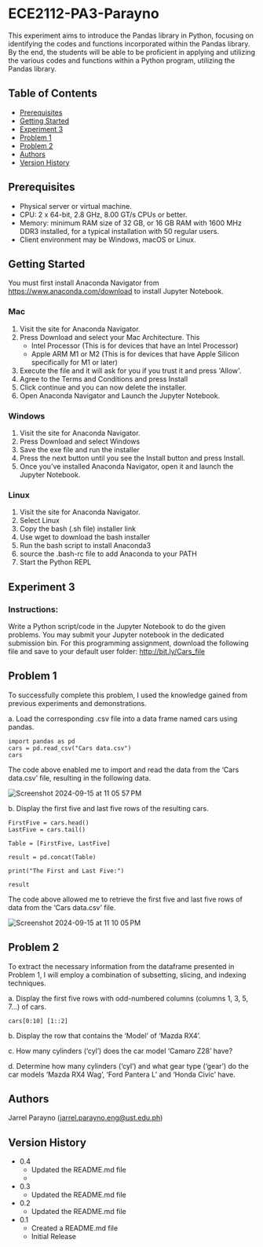 # ECE2112-PA3-Parayno

This experiment aims to introduce the Pandas library in Python, focusing on identifying the codes and functions incorporated within the Pandas library. By the end, the students will be able to be proficient in applying and utilizing the various codes and functions within a Python program, utilizing the Pandas library.

## Table of Contents
* [Prerequisites](#Prerequisites)
* [Getting Started](#Getting-Started)
* [Experiment 3](#Experiment-3)
* [Problem 1](#Problem-1)
* [Problem 2](#Problem-2)
* [Authors](#Authors)
* [Version History](#Version-History)

## Prerequisites 
* Physical server or virtual machine.
* CPU: 2 x 64-bit, 2.8 GHz, 8.00 GT/s CPUs or better.
* Memory: minimum RAM size of 32 GB, or 16 GB RAM with 1600 MHz DDR3 installed, for a typical installation with 50 regular users.
* Client environment may be Windows, macOS or Linux.
  
## Getting Started

You must first install Anaconda Navigator from https://www.anaconda.com/download to install Jupyter Notebook. 

### Mac
1. Visit the site for Anaconda Navigator.
2. Press Download and select your Mac Architecture. This
   * Intel Processor (This is for devices that have an Intel Processor)
   * Apple ARM M1 or M2 (This is for devices that have Apple Silicon specifically for M1 or later)
3. Execute the file and it will ask for you if you trust it and press 'Allow'.
4. Agree to the Terms and Conditions and press Install
5. Click continue and you can now delete the installer.
6. Open Anaconda Navigator and Launch the Jupyter Notebook.

### Windows
1. Visit the site for Anaconda Navigator.
2. Press Download and select Windows
3. Save the exe file and run the installer
4. Press the next button until you see the Install button and press Install.
5. Once you’ve installed Anaconda Navigator, open it and launch the Jupyter Notebook.

### Linux
1. Visit the site for Anaconda Navigator.
2. Select Linux
3. Copy the bash (.sh file) installer link
4. Use wget to download the bash installer
5. Run the bash script to install Anaconda3
6. source the .bash-rc file to add Anaconda to your PATH
7. Start the Python REPL

## Experiment 3

### Instructions:
Write a Python script/code in the Jupyter Notebook to do the given problems. You may submit your Jupyter notebook in the dedicated submission bin.
For this programming assignment, download the following file and save to your default user folder:
http://bit.ly/Cars_file

## Problem 1

To successfully complete this problem, I used the knowledge gained from previous experiments and demonstrations.

a. Load the corresponding .csv file into a data frame named cars using pandas.

```
import pandas as pd
cars = pd.read_csv("Cars data.csv")
cars
```
The code above enabled me to import and read the data from the ‘Cars data.csv’ file, resulting in the following data.

![Screenshot 2024-09-15 at 11 05 57 PM](https://github.com/user-attachments/assets/41c0eae8-b1f1-4a1f-9f73-d27af61c56ce)

b. Display the first five and last five rows of the resulting cars.

```
FirstFive = cars.head()
LastFive = cars.tail()

Table = [FirstFive, LastFive]

result = pd.concat(Table)

print("The First and Last Five:")

result
```
The code above allowed me to retrieve the first five and last five rows of data from the ‘Cars data.csv’ file.

![Screenshot 2024-09-15 at 11 10 05 PM](https://github.com/user-attachments/assets/bd889877-f5de-496f-98e3-2665dcd3d0f5)

## Problem 2

To extract the necessary information from the dataframe presented in Problem 1, I will employ a combination of subsetting, slicing, and indexing techniques.

a. Display the first five rows with odd-numbered columns (columns 1, 3, 5, 7…) of cars.

```
cars[0:10] [1::2]
```

b. Display the row that contains the ‘Model’ of ‘Mazda RX4’.

c. How many cylinders (‘cyl’) does the car model ‘Camaro Z28’ have?

d. Determine how many cylinders (‘cyl’) and what gear type (‘gear’) do the car models ‘Mazda RX4
Wag’, ‘Ford Pantera L’ and ‘Honda Civic’ have.

## Authors
Jarrel Parayno (jarrel.parayno.eng@ust.edu.ph)

## Version History
* 0.4
  * Updated the README.md file
  * 
* 0.3
  * Updated the README.md file
* 0.2
  * Updated the README.md file
* 0.1
  * Created a README.md file
  * Initial Release 
